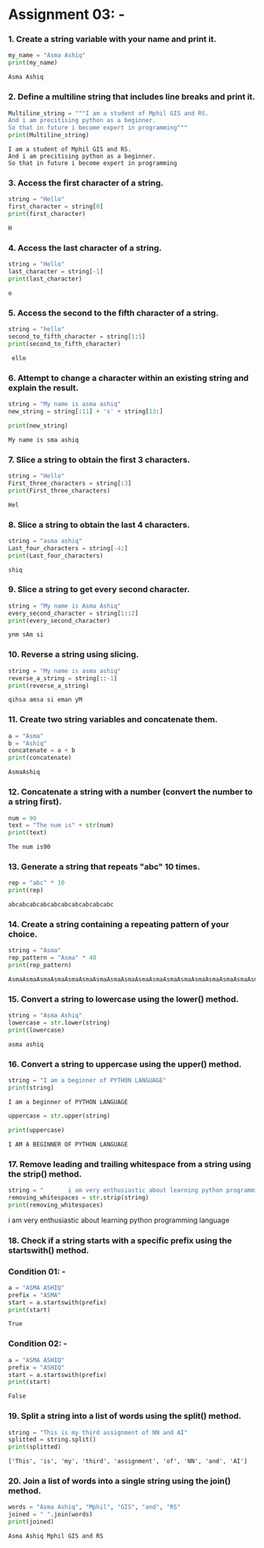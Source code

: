 # Assignment 03: -

### 1. Create a string variable with your name and print it.


```python
my_name = "Asma Ashiq"
print(my_name)
```

    Asma Ashiq
    

### 2. Define a multiline string that includes line breaks and print it.


```python
Multiline_string = """I am a student of Mphil GIS and RS.
And i am precitising python as a beginner.
So that in future i become expert in programming"""
print(Multiline_string)
```

    I am a student of Mphil GIS and RS.
    And i am precitising python as a beginner.
    So that in future i become expert in programming
    

### 3. Access the first character of a string.


```python
string = "Hello"
first_character = string[0]
print(first_character)
```

    H
    

### 4. Access the last character of a string.



```python
string = "Hello"
last_character = string[-1]
print(last_character)
```

    o
    

### 5. Access the second to the fifth character of a string.


```python
string = "hello"
second_to_fifth_character = string[1:5]
print(second_to_fifth_character)
```

     ello
    

### 6. Attempt to change a character within an existing string and explain the result.


```python
string = "My name is asma ashiq"
new_string = string[:11] + 's' + string[13:]

print(new_string)

```

    My name is sma ashiq


### 7. Slice a string to obtain the first 3 characters.


```python
string = "Hello"
First_three_characters = string[:3]
print(First_three_characters)
```

    Hel
    

### 8. Slice a string to obtain the last 4 characters.


```python
string = "asma ashiq"
Last_four_characters = string[-4:]
print(Last_four_characters)
```

    shiq
    

### 9. Slice a string to get every second character.


```python
string = "My name is Asma Ashiq"
every_second_character = string[1::2]
print(every_second_character)
```

    ynm sAm si

### 10. Reverse a string using slicing.


```python
string = "My name is asma ashiq"
reverse_a_string = string[::-1]
print(reverse_a_string)
```

    qihsa amsa si eman yM

### 11. Create two string variables and concatenate them.


```python
a = "Asma"
b = "Ashiq"
concatenate = a + b
print(concatenate)
```

    AsmaAshiq
    

### 12. Concatenate a string with a number (convert the number to a string first).


```python
num = 90
text = "The num is" + str(num)
print(text)
```

    The num is90
  



### 13. Generate a string that repeats "abc" 10 times.


```python
rep = "abc" * 10
print(rep)
```

    abcabcabcabcabcabcabcabcabcabc
    

### 14. Create a string containing a repeating pattern of your choice.


```python
string = "Asma"
rep_pattern = "Asma" * 40
print(rep_pattern)
```

    AsmaAsmaAsmaAsmaAsmaAsmaAsmaAsmaAsmaAsmaAsmaAsmaAsmaAsmaAsmaAsmaAsmaAsmaAsmaAsmaAsmaAsmaAsmaAsmaAsmaAsmaAsmaAsmaAsmaAsmaAsmaAsmaAsmaAsmaAsmaAsmaAsmaAsmaAsmaAsma
   
    

### 15. Convert a string to lowercase using the lower() method.


```python
string = "Asma Ashiq"
lowercase = str.lower(string)
print(lowercase)
```

    asma ashiq
    


### 16. Convert a string to uppercase using the upper() method.


```python
string = "I am a beginner of PYTHON LANGUAGE"
print(string)

```

    I am a beginner of PYTHON LANGUAGE
    


```python
uppercase = str.upper(string)

print(uppercase)
```

    I AM A BEGINNER OF PYTHON LANGUAGE
    

### 17. Remove leading and trailing whitespace from a string using the strip() method.
    


```python
string = "       i am very enthusiastic about learning python programming language         "
removing_whitespaces = str.strip(string)
print(removing_whitespaces)
```

   i am very enthusiastic about learning python programming language

    

### 18. Check if a string starts with a specific prefix using the startswith() method.

### Condition 01: -


```python
a = "ASMA ASHIQ"
prefix = "ASMA"
start = a.startswith(prefix)
print(start)
```

    True
    

### Condition 02: -


```python
a = "ASMA ASHIQ"
prefix = "ASHIQ"
start = a.startswith(prefix)
print(start)
```

    False
    

### 19. Split a string into a list of words using the split() method.


```python
string = "This is my third assignment of NN and AI"
splitted = string.split()
print(splitted)
```

    ['This', 'is', 'my', 'third', 'assignment', 'of', 'NN', 'and', 'AI']
    

### 20. Join a list of words into a single string using the join() method.


```python
words = "Asma Ashiq", "Mphil", "GIS", "and", "RS"
joined = " ".join(words)
print(joined)
```

    Asma Ashiq Mphil GIS and RS
    
